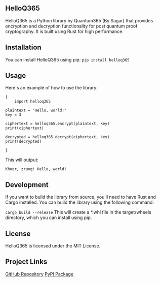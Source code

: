 ## HelloQ365
HelloQ365 is a Python library by Quantum365 (By Sagar) that provides encryption and decryption functionality for post quantum proof cryptography. It is built using Rust for high performance.

## Installation
You can install HelloQ365 using pip:
`` pip install helloq365 ``

## Usage
Here's an example of how to use the library:

```
{
    import helloq365 

plaintext = "Hello, world!"
key = 3

ciphertext = helloq365.encrypt(plaintext, key)
print(ciphertext)

decrypted = helloq365.decrypt(ciphertext, key)
print(decrypted) 

}
```
This will output:

``Khoor, zruog!
Hello, world! ``

## Development
If you want to build the library from source, you'll need to have Rust and Cargo installed. You can build the library using the following command:

`` cargo build --release ``
This will create a *.whl file in the target/wheels directory, which you can install using pip.

## License
HelloQ365 is licensed under the MIT License.

## Project Links
[GitHub Repository](https://github.com/svgvr8/helloq365)
[PyPI Package](https://pypi.org/project/helloq365/1.0.0/)
